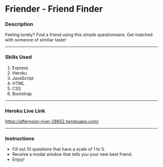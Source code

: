 # Friender - Friend Finder

### Description
Feeling lonely? Find a friend using this simple questionnaire. Get matched with someone of similiar taste!

- - -

### Skills Used
1. Express
2. Heroku
3. JavaScript
4. HTML
5. CSS
6. Bootstrap

- - - 
### Heroku Live Link
https://afternoon-river-28652.herokuapp.com/

- - -

### Instructions
* Fill out 10 questions that have a scale of 1 to 5.
* Receive a modal window that tells you your new best friend.
* Enjoy!